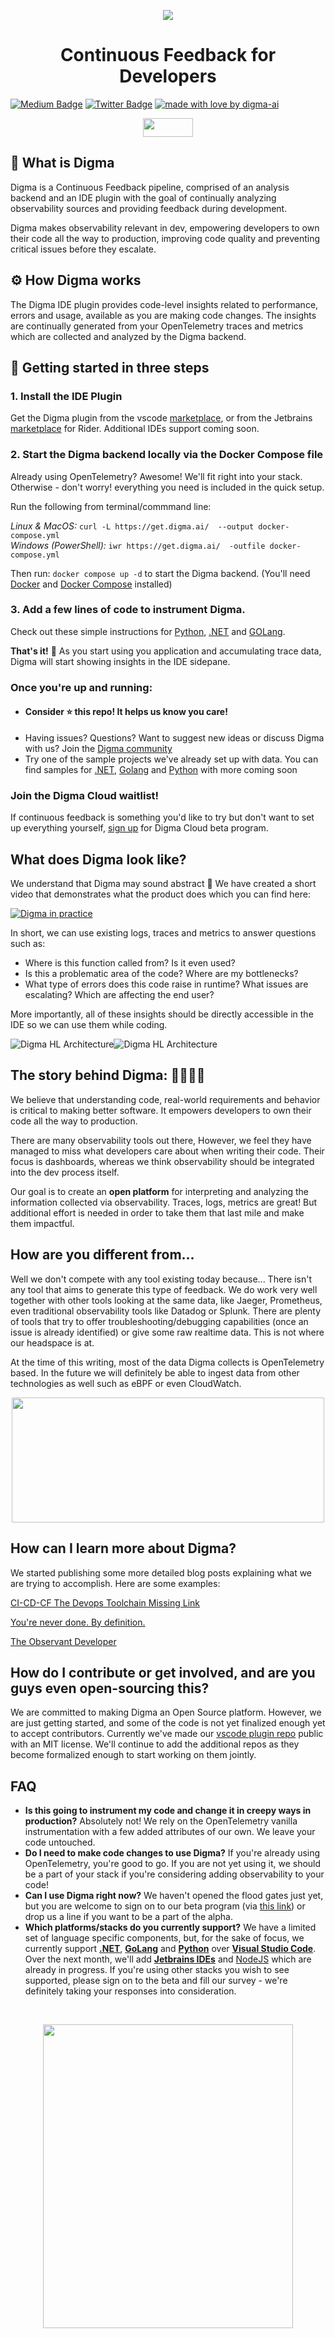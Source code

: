 <p align="center">
<img src="/images/bg.jpg" >
</p>
<h1 align="center">
 Continuous Feedback for Developers
</h1>

<!-- Place this tag in your head or just before your close body tag. -->
[![Medium Badge](https://img.shields.io/badge/Blog-black?style=flat&logo=medium&logoColor=white&link=https://medium.com/@roni-dover)](https://medium.com/@roni-dover)
[![Twitter Badge](https://badgen.net/badge/icon/twitter?icon=twitter&label)](https://twitter.com/doppleware)
[![made with love by digma-ai](https://img.shields.io/badge/made%20with%20%E2%99%A5%20by-digma-ff1414.svg?style=flat-square)](https://github.com/digma-ai)

<p align="center">
  <a href="https://bit.ly/3bKtdxU" target="_blank">
   <img src="https://img.shields.io/badge/Slack-4A154B?logo=slack&color=black&logoColor=white&style=for-the-badge alt="Join our Slack!" width="80" height="30">
  </a> 
</p>

## :raised_eyebrow:	What is Digma

Digma is a Continuous Feedback pipeline, comprised of an analysis backend and an IDE plugin with the goal of continually analyzing observability sources and providing feedback during development. 

Digma makes observability relevant in dev, empowering developers to own their code all the way to production, improving code quality and preventing critical issues before they escalate. 

## :gear: How Digma works

The Digma IDE plugin provides code-level insights related to performance, errors and usage, available as you are making code changes. The insights are continually generated from your OpenTelemetry traces and metrics which are collected and analyzed by the Digma backend. 

## 🚀 Getting started in three steps


### 1. Install the IDE Plugin
Get the Digma plugin from the vscode [marketplace](https://marketplace.visualstudio.com/items?itemName=digma.digma), or from the Jetbrains [marketplace](https://plugins.jetbrains.com/plugin/19470-digma-continuous-feedback) for Rider. Additional IDEs support coming soon.

### 2. Start the Digma backend locally via the Docker Compose file
Already using OpenTelemetry? Awesome! We'll fit right into your stack. Otherwise - don't worry! everything you need is included in the quick setup.

Run the following from terminal/commmand line:

_Linux & MacOS:_ `curl -L https://get.digma.ai/  --output docker-compose.yml`  
_Windows (PowerShell):_ `iwr https://get.digma.ai/  -outfile docker-compose.yml`

Then run: `docker compose up -d` to start the Digma backend. (You'll need [Docker](https://docs.docker.com/get-docker/) and [Docker Compose](https://docs.docker.com/compose/install/) installed)

### 3. Add a few lines of code to instrument Digma.

Check out these simple instructions for [Python](https://github.com/digma-ai/opentelemetry-instrumentation-digma), [.NET](https://github.com/digma-ai/OpenTelemetry.Instrumentation.Digma) and [GOLang](https://github.com/digma-ai/otel-go-instrumentation).

**That's it!**  :tada:  As you start using you application and accumulating trace data, Digma will start showing insights in the IDE sidepane.

### Once you're up and running:
* #### Consider :star: this repo! It helps us know you care!
* Having issues? Questions? Want to suggest new ideas or discuss Digma with us? Join the [Digma community](https://community.digma.ai)
* Try one of the sample projects we've already set up with data. You can find samples for [.NET](https://github.com/digma-ai/otel-sample-application-dotnet), [Golang](https://github.com/digma-ai/otel-sample-application-go) and [Python](https://github.com/doppleware/gringotts-vault-api) with more coming soon

### Join the Digma Cloud waitlist! 
If continuous feedback is something you'd like to try but don't want to set up everything yourself, [sign up](https://www.digma.ai/) for Digma Cloud beta program. 

## What does Digma look like?

We understand that Digma may sound abstract :art: 
We have created a short video that demonstrates what the product does which you can find here:

<p align="center">

[![Digma in practice](/images/video-s.png)](https://youtu.be/oXSpZ4Jrya8 "Digma in Practice")

</p>

In short, we can use existing logs, traces and metrics to answer questions such as:

* Where is this function called from? Is it even used?
* Is this a problematic area of the code? Where are my bottlenecks? 
* What type of errors does this code raise in runtime? What issues are escalating? Which are affecting the end user?

More importantly, all of these insights should be directly accessible in the IDE so we can use them while coding. 

![Digma HL Architecture](/images/architecture_light.png#gh-light-mode-only)![Digma HL Architecture](/images/architecture_dark.png#gh-dark-mode-only)

## The story behind Digma: :man_technologist::woman_technologist:

We believe that understanding code, real-world requirements and behavior is critical to making better software. It empowers developers to own their code all the way to production. 

There are many observability tools out there, However, we feel they have managed to miss what developers care about when writing their code. Their focus is dashboards, whereas we think observability should be integrated into the dev process itself. 

Our goal is to create an **open platform** for interpreting and analyzing the information collected via observability. Traces, logs, metrics are great! But additional effort is needed in order to take them that last mile and make them impactful.


## How are you different from...

Well we don't compete with any tool existing today because... There isn't any tool that aims to generate this type of feedback. We do work very well together with other tools looking at the same data, like Jaeger, Prometheus, even traditional observability tools like Datadog or Splunk. There are plenty of tools that try to offer troubleshooting/debugging capabilities (once an issue is already identified) or give some raw realtime data. This is not where our headspace is at.

At the time of this writing, most of the data Digma collects is OpenTelemetry based. In the future we will definitely be able to ingest data from other technologies as well such as eBPF or even CloudWatch.

<p align="center">
<img src="/images/digmaloveotel.png" width="500" height="200">
</p>

## How can I learn more about Digma?

We started publishing some more detailed blog posts explaining what we are trying to accomplish. Here are some examples:

[CI-CD-CF The Devops Toolchain Missing Link](https://levelup.gitconnected.com/ci-cd-cf-the-devops-toolchains-missing-link-b5c88caf6282)

[You're never done. By definition.](https://betterprogramming.pub/youre-never-done-by-definition-c04ac77c616b)

[The Observant Developer](https://betterprogramming.pub/the-observant-developer-part-1-1939d53fd5a4)


## How do I contribute or get involved, and are you guys even open-sourcing this?

We are committed to making Digma an Open Source platform. However, we are just getting started, and some of the code is not yet finalized enough yet to accept contributors. Currently we've made our [vscode plugin repo](https://github.com/digma-ai/digma-vscode-plugin)
public with an MIT license. We'll continue to add the additional repos as they become formalized enough to start working on them jointly.

## FAQ

* **Is this going to instrument my code and change it in creepy ways in production?** Absolutely not! We rely on the OpenTelemetry vanilla instrumentation with a few added attributes of our own. We leave your code untouched.
* **Do I need to make code changes to use Digma?** If you're already using OpenTelemetry, you're good to go. If you are not yet using it, we should be a part of your stack if you're considering adding observability to your code!
* **Can I use Digma right now?** We haven't opened the flood gates just yet, but you are welcome to sign on to our beta program (via [this link](https://wwww.digma.ai)) or drop us a line if you want to be a part of the alpha.
* **Which platforms/stacks do you currently support?** We have a limited set of language specific components, but, for the sake of focus, we currently support [**.NET**](https://dotnet.microsoft.com/en-us/), [**GoLang**](https://go.dev/) and [**Python**](https://www.python.org/) over [**Visual Studio Code**](https://code.visualstudio.com/). Over the next month, we'll add [**Jetbrains IDEs**](https://www.jetbrains.com/) and [NodeJS](https://nodejs.org/en/) which are already in progress. If you're using other stacks you wish to see supported, please sign on to the beta and fill our survey - we're definitely taking your responses into consideration.

<br>

<p align="center">
<img src="/images/digma_logo_wingz.png" width="400" height="486">
</p>






